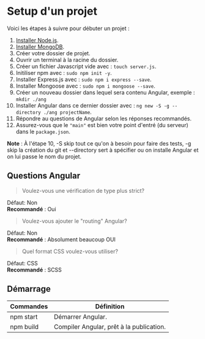 # Setup d'un projet

Voici les étapes à suivre pour débuter un projet :

1. [Installer Node.js](../../Node.js/Notes/Theorie.md#installation).
2. [Installer MongoDB](../../MongoDB/Notes/Theorie.md#installation).
3. Créer votre dossier de projet.
4. Ouvrir un terminal à la racine du dossier.
5. Créer un fichier Javascript vide avec : `touch server.js`.
6. Initiliser npm avec : `sudo npm init -y`.
7. Installer Express.js avec : `sudo npm i express --save`.
8. Installer Mongoose avec : `sudo npm i mongoose --save`.
9. Créer un nouveau dossier dans lequel sera contenu Angular, exemple : `mkdir ./ang`
10. Installer Angular dans ce dernier dossier avec : `ng new -S -g --directory ./ang projectName`.
11. Répondre au questions de Angular selon les réponses recommandés.
12. Assurez-vous que le `"main"` est bien votre point d'entré (du serveur) dans le `package.json`.

**Note** : À l'étape 10, -S skip tout ce qu'on à besoin pour faire des tests, -g skip la création du git et --directory sert à spécifier ou on installe Angular et on lui passe le nom du projet.

## Questions Angular 

> Voulez-vous une vérification de type plus strict?

Défaut: Non <br>
**Recommandé** : Oui

> Voulez-vous ajouter le "routing" Angular?

Défaut: Non <br>
**Recommandé** : Absolument beaucoup OUI

> Quel format CSS voulez-vous utiliser?

Défaut: CSS <br>
**Recommandé** : SCSS

## Démarrage 

| Commandes | Définition                              |
|-----------|------------------------------------------|
| npm start | Démarrer Angular.                        |
| npm build | Compiler Angular, prêt à la publication. |
